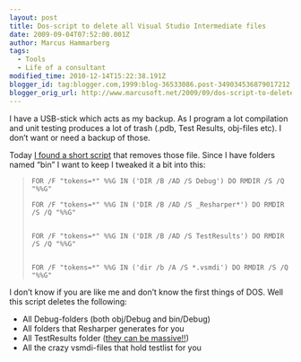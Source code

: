 ```yaml
---
layout: post
title: Dos-script to delete all Visual Studio Intermediate files
date: 2009-09-04T07:52:00.001Z
author: Marcus Hammarberg
tags:
  - Tools
  - Life of a consultant
modified_time: 2010-12-14T15:22:38.191Z
blogger_id: tag:blogger.com,1999:blog-36533086.post-349034536879017212
blogger_orig_url: http://www.marcusoft.net/2009/09/dos-script-to-delete-all-visual-studio.html
---
```



I have a USB-stick which acts as my backup. As I program a lot
compilation and unit testing produces a lot of trash (.pdb, Test
Results, obj-files etc). I don’t want or need a backup of those.

Today <a
href="http://stackoverflow.com/questions/755382/i-want-to-delete-all-bin-and-obj-folders-to-force-all-projects-to-rebuild-everyth"
target="_blank">I found a short script</a> that removes those file.
Since I have folders named “bin” I want to keep I tweaked it a bit into
this:

>     FOR /F "tokens=*" %%G IN ('DIR /B /AD /S Debug') DO RMDIR /S /Q "%%G"
>
>     FOR /F "tokens=*" %%G IN ('DIR /B /AD /S _Resharper*') DO RMDIR /S /Q "%%G"
>
>
>     FOR /F "tokens=*" %%G IN ('DIR /B /AD /S TestResults') DO RMDIR /S /Q "%%G"
>
>
>     FOR /F "tokens=*" %%G IN ('dir /b /A /S *.vsmdi') DO RMDIR /S /Q "%%G"
>
>

I don’t know if you are like me and don’t know the first things of DOS.
Well this script deletes the following:

- All Debug-folders (both obj/Debug and bin/Debug)
- All folders that Resharper generates for you
- All TestResults folder (<a
    href="http://www.marcusoft.net/2009/02/save-some-space-limit-number-of-old.html"
    target="_blank">they can be massive!!</a>)
- All the crazy vsmdi-files that hold testlist for you
